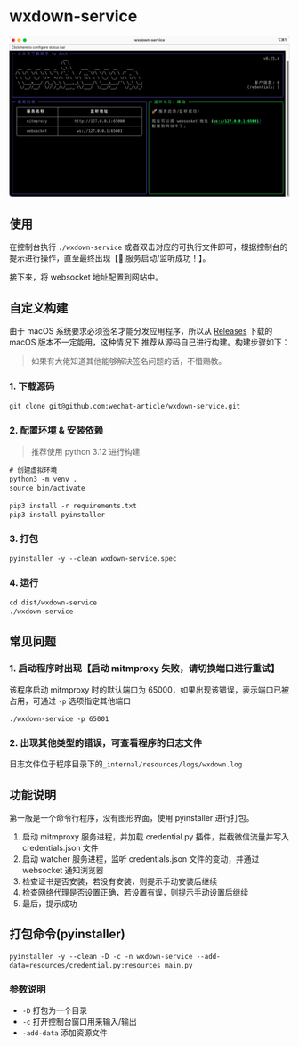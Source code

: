 # wxdown-service
![](snapshot.png)


## 使用

在控制台执行 `./wxdown-service` 或者双击对应的可执行文件即可，根据控制台的提示进行操作，直至最终出现【🚀 服务启动/监听成功！】。

接下来，将 websocket 地址配置到网站中。


## 自定义构建

由于 macOS 系统要求必须签名才能分发应用程序，所以从 [Releases](https://github.com/wechat-article/wxdown-service/releases) 下载的 macOS 版本不一定能用，这种情况下
推荐从源码自己进行构建。构建步骤如下：

> 如果有大佬知道其他能够解决签名问题的话，不惜赐教。

### 1. 下载源码
```shell
git clone git@github.com:wechat-article/wxdown-service.git
```

### 2. 配置环境 & 安装依赖

> 推荐使用 python 3.12 进行构建

```shell
# 创建虚拟环境
python3 -m venv .
source bin/activate

pip3 install -r requirements.txt
pip3 install pyinstaller
```

### 3. 打包
```shell
pyinstaller -y --clean wxdown-service.spec
```

### 4. 运行
```shell
cd dist/wxdown-service
./wxdown-service
```

## 常见问题

### 1. 启动程序时出现【启动 mitmproxy 失败，请切换端口进行重试】

该程序启动 mitmproxy 时的默认端口为 65000，如果出现该错误，表示端口已被占用，可通过 `-p` 选项指定其他端口

```shell
./wxdown-service -p 65001
```

### 2. 出现其他类型的错误，可查看程序的日志文件

日志文件位于程序目录下的`_internal/resources/logs/wxdown.log`


## 功能说明

第一版是一个命令行程序，没有图形界面，使用 pyinstaller 进行打包。

1. 启动 mitmproxy 服务进程，并加载 credential.py 插件，拦截微信流量并写入 credentials.json 文件
2. 启动 watcher 服务进程，监听 credentials.json 文件的变动，并通过 websocket 通知浏览器
3. 检查证书是否安装，若没有安装，则提示手动安装后继续
4. 检查网络代理是否设置正确，若设置有误，则提示手动设置后继续
5. 最后，提示成功

## 打包命令(pyinstaller)

```shell
pyinstaller -y --clean -D -c -n wxdown-service --add-data=resources/credential.py:resources main.py
```

### 参数说明

- `-D` 打包为一个目录
- `-c` 打开控制台窗口用来输入/输出
- `-add-data` 添加资源文件
